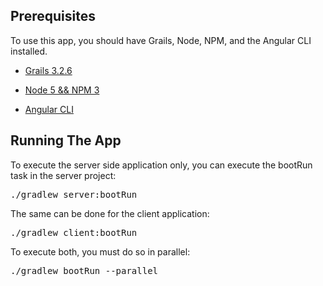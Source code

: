 ## Prerequisites
To use this app, you should have Grails, Node, NPM, and the Angular CLI installed.

* [Grails 3.2.6](http://docs.grails.org/latest/guide/single.html#gettingStarted)

* [Node 5 && NPM 3](https://docs.npmjs.com/getting-started/installing-node)

* [Angular CLI](https://github.com/angular/angular-cli#installation)

## Running The App

To execute the server side application only, you can execute the bootRun task in the server project:

<pre>
./gradlew server:bootRun
</pre>

The same can be done for the client application:

<pre>
./gradlew client:bootRun
</pre>

To execute both, you must do so in parallel:

<pre>
./gradlew bootRun --parallel
</pre>

